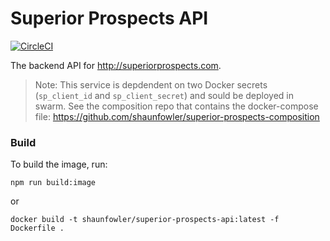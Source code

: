# Superior Prospects API

[![CircleCI](https://circleci.com/gh/shaunfowler/superior-prospects-api/tree/master.svg?style=svg)](https://circleci.com/gh/shaunfowler/superior-prospects-api/tree/master)

The backend API for http://superiorprospects.com.

> Note: This service is depdendent on two Docker secrets (`sp_client_id` and `sp_client_secret`) and sould be deployed in swarm. See the composition repo that contains the docker-compose file: https://github.com/shaunfowler/superior-prospects-composition

### Build

To build the image, run:

```
npm run build:image
```

or

```
docker build -t shaunfowler/superior-prospects-api:latest -f Dockerfile .
```
